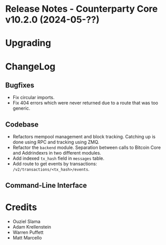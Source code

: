 # Release Notes - Counterparty Core v10.2.0 (2024-05-??)


# Upgrading


# ChangeLog

## Bugfixes
* Fix circular imports.
* Fix 404 errors which were never returned due to a route that was too generic.

## Codebase
* Refactors mempool management and block tracking. Catching up is done using RPC and tracking using ZMQ.
* Refactor the `backend` module. Separation between calls to Bitcoin Core and Addrindexrs in two different modules.
* Add indexed `tx_hash` field in `messages` table.
* Add route to get events by transactions: `/v2/transactions/<tx_hash>/events`.


## Command-Line Interface


# Credits
* Ouziel Slama
* Adam Krellenstein
* Warren Puffett
* Matt Marcello
